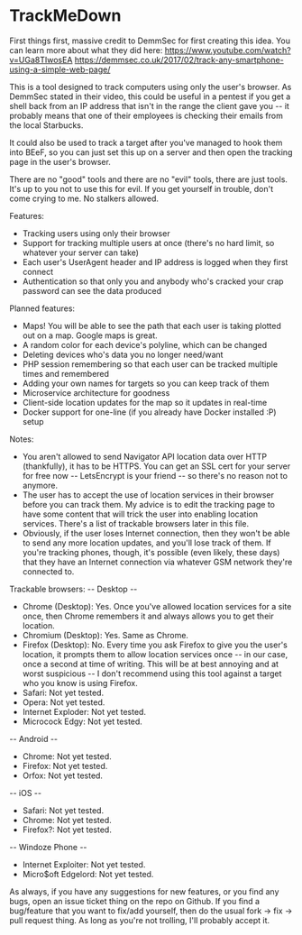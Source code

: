 # TrackMeDown
First things first, massive credit to DemmSec for first creating this idea. You can learn more about what they did here:
https://www.youtube.com/watch?v=UGa8TIwosEA
https://demmsec.co.uk/2017/02/track-any-smartphone-using-a-simple-web-page/

This is a tool designed to track computers using only the user's browser. As DemmSec stated in their video, this could be useful in a pentest if you get a shell back from an IP address that isn't in the range the client gave you -- it probably means that one of their employees is checking their emails from the local Starbucks.

It could also be used to track a target after you've managed to hook them into BEeF, so you can just set this up on a server and then open the tracking page in the user's browser.

There are no "good" tools and there are no "evil" tools, there are just tools. It's up to you not to use this for evil. If you get yourself in trouble, don't come crying to me. No stalkers allowed.

Features:
* Tracking users using only their browser
* Support for tracking multiple users at once (there's no hard limit, so whatever your server can take)
* Each user's UserAgent header and IP address is logged when they first connect
* Authentication so that only you and anybody who's cracked your crap password can see the data produced

Planned features:
* Maps! You will be able to see the path that each user is taking plotted out on a map. Google maps is great.
* A random color for each device's polyline, which can be changed
* Deleting devices who's data you no longer need/want
* PHP session remembering so that each user can be tracked multiple times and remembered
* Adding your own names for targets so you can keep track of them
* Microservice architecture for goodness
* Client-side location updates for the map so it updates in real-time
* Docker support for one-line (if you already have Docker installed :P) setup

Notes:
* You aren't allowed to send Navigator API location data over HTTP (thankfully), it has to be HTTPS. You can get an SSL cert for your server for free now -- LetsEncrypt is your friend -- so there's no reason not to anymore.
* The user has to accept the use of location services in their browser before you can track them. My advice is to edit the tracking page to have some content that will trick the user into enabling location services. There's a list of trackable browsers later in this file.
* Obviously, if the user loses Internet connection, then they won't be able to send any more location updates, and you'll lose track of them. If you're tracking phones, though, it's possible (even likely, these days) that they have an Internet connection via whatever GSM network they're connected to.

Trackable browsers:
-- Desktop --
* Chrome (Desktop): Yes. Once you've allowed location services for a site once, then Chrome remembers it and always allows you to get their location.
* Chromium (Desktop): Yes. Same as Chrome.
* Firefox (Desktop): No. Every time you ask Firefox to give you the user's location, it prompts them to allow location services once -- in our case, once a second at time of writing. This will be at best annoying and at worst suspicious -- I don't recommend using this tool against a target who you know is using Firefox.
* Safari: Not yet tested.
* Opera: Not yet tested.
* Internet Exploder: Not yet tested.
* Microcock Edgy: Not yet tested.

-- Android --
* Chrome: Not yet tested.
* Firefox: Not yet tested.
* Orfox: Not yet tested.

-- iOS --
* Safari: Not yet tested.
* Chrome: Not yet tested.
* Firefox?: Not yet tested.

-- Windoze Phone --
* Internet Exploiter: Not yet tested.
* Micro$oft Edgelord: Not yet tested.

As always, if you have any suggestions for new features, or you find any bugs, open an issue ticket thing on the repo on Github. If you find a bug/feature that you want to fix/add yourself, then do the usual fork -> fix -> pull request thing. As long as you're not trolling, I'll probably accept it.
